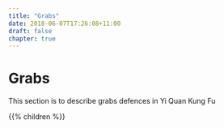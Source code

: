 ```yaml
---
title: "Grabs"
date: 2018-06-07T17:26:08+11:00
draft: false
chapter: true
---
```


# Grabs


This section is to describe grabs defences in Yi Quan Kung Fu



{{% children %}}
